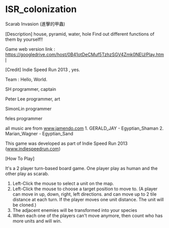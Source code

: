 ISR_colonization
================


Scarab Invasion (進擊的甲蟲)

[Description]
house, pyramid, water, hole
Find out different functions of them by yourself!!

Game web version link : https://googledrive.com/host/0B41otDeCMuf5TzhzSGV4Zmk0NEU/Play.html 

[Credit]
Indie Speed Run 2013 , yes.

Team : Hello, World.

SH
programmer, captain

Peter Lee
programmer, art

SimonLin
programmer

feles
programmer

all music are from www.jamendo.com 1. GERALD_JAY - Egyptian_Shaman 2. Marian_Wagner - Egyptian_Sand

This game was developed as part of Indie Speed Run 2013 (www.indiespeedrun.com)


[How To Play]

It's a 2 player turn-based board game. One player play as human and the other play as scarab.

1. Left-Click the mouse to select a unit on the map. 
2. Left-Click the mouse to choose a target position to move to. (A player can move in up, down, right, left directions. and can move up to 2 tile distance at each turn. If the player moves one unit distance. The unit will be cloned.) 
3. The adjacent enemies will be transformed into your species 
4. When each one of the players can't move anymore, then count who has more units and will win.
